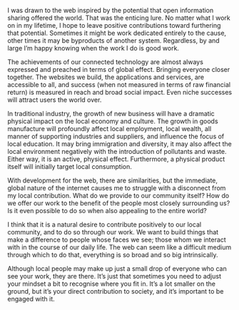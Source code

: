 

I was drawn to the web inspired by the potential that open information sharing offered the world. That was the
enticing lure. No matter what I work on in my lifetime, I hope to leave positive contributions toward
furthering that potential. Sometimes it might be work dedicated entirely to the cause, other times it may be
byproducts of another system. Regardless, by and large I’m happy knowing when the work I do is good
work.

The achievements of our connected technology are almost always expressed and preached in terms of global
effect. Bringing everyone closer together. The websites we build, the applications and services, are
accessible to all, and success (when not measured in terms of raw financial return) is measured in reach and
broad social impact. Even niche successes will attract users the world over.

In traditional industry, the growth of new business will have a dramatic physical impact on the local economy
and culture. The growth in goods manufacture will profoundly affect local employment, local wealth, all manner
of supporting industries and suppliers, and influence the focus of local education. It may bring immigration
and diversity, it may also affect the local environment negatively with the introduction of pollutants and
waste. Either way, it is an active, physical effect. Furthermore, a physical product itself will initially
target local consumption.

With development for the web, there are similarities, but the immediate, global nature of the internet causes
me to struggle with a disconnect from my local contribution. What do we provide to our community itself? How
do we offer our work to the benefit of the people most closely surrounding us? Is it even possible to do so
when also appealing to the entire world?

I think that it is a natural desire to contribute positively to our local community, and to do so through our
work. We want to build things that make a difference to people whose faces we see; those whom we interact with
in the course of our daily life. The web can seem like a difficult medium through which to do that, everything
is so broad and so big intrinsically.

Although local people may make up just a small drop of everyone who can see your work, they are there.
It’s just that sometimes you need to adjust your mindset a bit to recognise where you fit in. It’s
a lot smaller on the ground, but it’s your direct contribution to society, and it’s important to
be engaged with it.